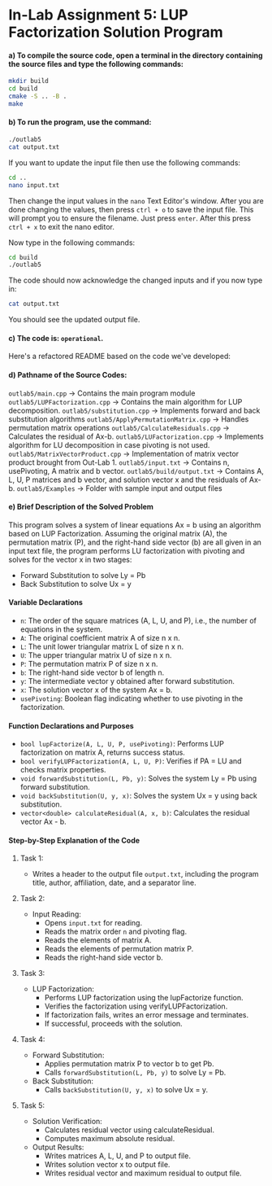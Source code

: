 # In-Lab Assignment 5: LUP Factorization Solution Program

#### a) To compile the source code, open a terminal in the directory containing the source files and type the following commands:
```bash
mkdir build
cd build
cmake -S .. -B .
make

```

#### b) To run the program, use the command:
```bash
./outlab5
cat output.txt
```
If you want to update the input file then use the following commands:
```bash
cd ..
nano input.txt
```
Then change the input values in the `nano` Text Editor's window.
After you are done changing the values, then press `ctrl + o` to save the input file.
This will prompt you to ensure the filename. Just press `enter`.
After this press `ctrl + x` to exit the nano editor.

Now type in the following commands:
```bash
cd build
./outlab5
```
The code should now acknowledge the changed inputs and if you now type in:
```bash
cat output.txt
```
You should see the updated output file.

#### c) The code is: `operational`.

Here's a refactored README based on the code we've developed:

#### d) Pathname of the Source Codes:
`outlab5/main.cpp` -> Contains the main program module
`outlab5/LUPFactorization.cpp` -> Contains the main algorithm for LUP decomposition.
`outlab5/substitution.cpp` -> Implements forward and back substitution algorithms
`outlab5/ApplyPermutationMatrix.cpp` -> Handles permutation matrix operations
`outlab5/CalculateResiduals.cpp` -> Calculates the residual of Ax-b.
`outlab5/LUFactorization.cpp` -> Implements algorithm for LU decomposition in case pivoting is not used.
`outlab5/MatrixVectorProduct.cpp` -> Implementation of matrix vector product brought from Out-Lab 1.
`outlab5/input.txt` -> Contains n, usePivoting, A matrix and b vector.
`outlab5/build/output.txt` -> Contains A, L, U, P matrices and b vector, and solution vector x and the residuals of Ax-b.
`outlab5/Examples` -> Folder with sample input and output files

#### e) Brief Description of the Solved Problem
This program solves a system of linear equations Ax = b using an algorithm based on LUP Factorization.
Assuming the original matrix (A), the permutation matrix (P), and the right-hand side vector (b) are all given
in an input text file, the program performs LU factorization with pivoting and solves for the vector x in two stages:
- Forward Substitution to solve Ly = Pb
- Back Substitution to solve Ux = y

#### Variable Declarations

- `n`: The order of the square matrices (A, L, U, and P), i.e., the number of equations in the system.
- `A`: The original coefficient matrix A of size n x n.
- `L`: The unit lower triangular matrix L of size n x n.
- `U`: The upper triangular matrix U of size n x n.
- `P`: The permutation matrix P of size n x n.
- `b`: The right-hand side vector b of length n.
- `y`: The intermediate vector y obtained after forward substitution.
- `x`: The solution vector x of the system Ax = b.
- `usePivoting`: Boolean flag indicating whether to use pivoting in the factorization.

#### Function Declarations and Purposes

- `bool lupFactorize(A, L, U, P, usePivoting)`: Performs LUP factorization on matrix A, returns success status.
- `bool verifyLUPFactorization(A, L, U, P)`: Verifies if PA = LU and checks matrix properties.
- `void forwardSubstitution(L, Pb, y)`: Solves the system Ly = Pb using forward substitution.
- `void backSubstitution(U, y, x)`: Solves the system Ux = y using back substitution.
- `vector<double> calculateResidual(A, x, b)`: Calculates the residual vector Ax - b.

#### Step-by-Step Explanation of the Code

1. Task 1:
   - Writes a header to the output file `output.txt`, including the program title, author, affiliation, date, and a separator line.

2. Task 2:
   - Input Reading:
      - Opens `input.txt` for reading.
      - Reads the matrix order `n` and pivoting flag.
      - Reads the elements of matrix A.
      - Reads the elements of permutation matrix P.
      - Reads the right-hand side vector b.

3. Task 3:
   - LUP Factorization:
      - Performs LUP factorization using the lupFactorize function.
      - Verifies the factorization using verifyLUPFactorization.
      - If factorization fails, writes an error message and terminates.
      - If successful, proceeds with the solution.

4. Task 4:
   - Forward Substitution:
      - Applies permutation matrix P to vector b to get Pb.
      - Calls `forwardSubstitution(L, Pb, y)` to solve Ly = Pb.
   - Back Substitution:
      - Calls `backSubstitution(U, y, x)` to solve Ux = y.

5. Task 5:
   - Solution Verification:
      - Calculates residual vector using calculateResidual.
      - Computes maximum absolute residual.
   - Output Results:
      - Writes matrices A, L, U, and P to output file.
      - Writes solution vector x to output file.
      - Writes residual vector and maximum residual to output file.